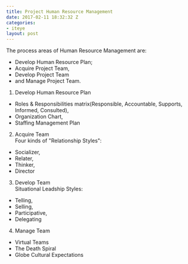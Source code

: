 ```yaml
---
title: Project Human Resource Management
date: 2017-02-11 18:32:32 Z
categories:
- iteye
layout: post
---
```


The process areas of Human Resource Management are: 
* Develop Human Resource Plan; 
* Acquire Project Team, 
* Develop Project Team 
* and Manage Project Team.   

1. Develop Human Resource Plan  
* Roles & Responsibilities matrix(Responsible, Accountable, Supports, Informed, Consulted), 
* Organization Chart, 
* Staffing Management Plan  
2. Acquire Team  
Four kinds of "Relationship Styles":  
* Socializer, 
* Relater, 
* Thinker, 
* Director   
3. Develop Team  
Situational Leadship Styles: 
* Telling, 
* Selling, 
* Participative, 
* Delegating  
4. Manage Team  
* Virtual Teams     
* The Death Spiral     
* Globe Cultural Expectations

